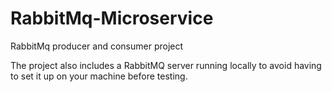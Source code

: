 # RabbitMq-Microservice
RabbitMq producer and consumer project

The project also includes a RabbitMQ server running locally to avoid having to set it up on your machine before testing.


